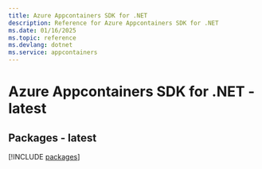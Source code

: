 ```yaml
---
title: Azure Appcontainers SDK for .NET
description: Reference for Azure Appcontainers SDK for .NET
ms.date: 01/16/2025
ms.topic: reference
ms.devlang: dotnet
ms.service: appcontainers
---
```

# Azure Appcontainers SDK for .NET - latest
## Packages - latest
[!INCLUDE [packages](appcontainers-index.md)]